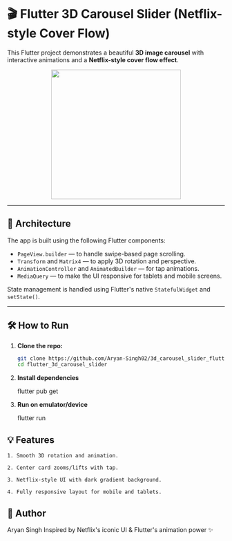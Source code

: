 # 🎬 Flutter 3D Carousel Slider (Netflix-style Cover Flow)

This Flutter project demonstrates a beautiful **3D image carousel** with interactive animations and a **Netflix-style cover flow effect**.

<p align="center">
  <img src="assets/screenshots/home_screen.png" width="300"/>
</p>

---

## 📐 Architecture

The app is built using the following Flutter components:

- `PageView.builder` — to handle swipe-based page scrolling.
- `Transform` and `Matrix4` — to apply 3D rotation and perspective.
- `AnimationController` and `AnimatedBuilder` — for tap animations.
- `MediaQuery` — to make the UI responsive for tablets and mobile screens.

State management is handled using Flutter's native `StatefulWidget` and `setState()`.

---

## 🛠️ How to Run

1. **Clone the repo:**

   ```bash
   git clone https://github.com/Aryan-Singh02/3d_carousel_slider_flutter.git
   cd flutter_3d_carousel_slider

2. **Install dependencies**

    flutter pub get

3. **Run on emulator/device**

    flutter run



## 💡 Features
    
    1. Smooth 3D rotation and animation.

    2. Center card zooms/lifts with tap.

    3. Netflix-style UI with dark gradient background.

    4. Fully responsive layout for mobile and tablets.

## 🙌 Author

Aryan Singh
Inspired by Netflix's iconic UI & Flutter's animation power ✨
